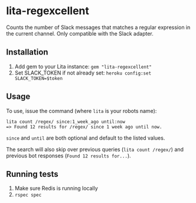 # lita-regexcellent

Counts the number of Slack messages that matches a regular expression in the current channel. Only compatible with the Slack adapter.

## Installation

1. Add gem to your Lita instance: `gem "lita-regexcellent"`
2. Set SLACK_TOKEN if not already set: `heroku config:set SLACK_TOKEN=$token`

## Usage

To use, issue the command (where `lita` is your robots name):

```
lita count /regex/ since:1_week_ago until:now
=> Found 12 results for /regex/ since 1 week ago until now.
```

`since` and `until` are both optional and default to the listed values.

The search will also skip over previous queries (`lita count /regex/`) and previous bot responses (`Found 12 results for...`).

## Running tests

1. Make sure Redis is running locally
2. `rspec spec`
